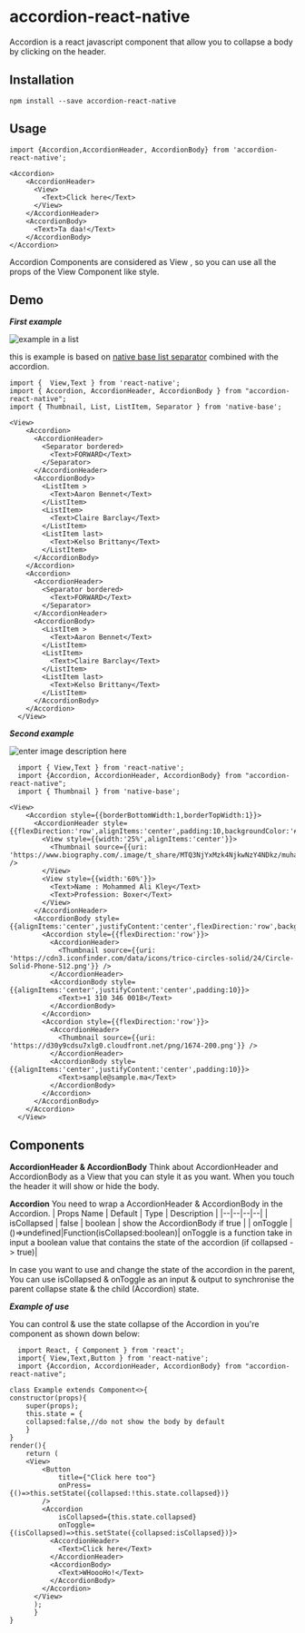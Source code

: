 # accordion-react-native

Accordion is a react javascript component that allow you to collapse a body by clicking on the header.

## Installation

    npm install --save accordion-react-native
    
    

## Usage

    import {Accordion,AccordionHeader, AccordionBody} from 'accordion-react-native';
    
    <Accordion>
	    <AccordionHeader>
	      <View>
	        <Text>Click here</Text>
	      </View>
	    </AccordionHeader>
	    <AccordionBody>
	      <Text>Ta daa!</Text>
	    </AccordionBody>
	</Accordion>
Accordion Components are considered as View , so you can use all the props of the View Component like style.

## Demo 


***First example***

![example in a list](https://user-images.githubusercontent.com/15144618/35876403-135c6954-0b6a-11e8-96c2-681cb1091441.gif)

this is example is based on [native base list separator](https://docs.nativebase.io/Components.html#list-seperator-headref) combined with the accordion.

    import {  View,Text } from 'react-native';
    import { Accordion, AccordionHeader, AccordionBody } from "accordion-react-native";
    import { Thumbnail, List, ListItem, Separator } from 'native-base';
    
    <View>
        <Accordion>
          <AccordionHeader>
            <Separator bordered>
              <Text>FORWARD</Text>
            </Separator>
          </AccordionHeader>
          <AccordionBody>
            <ListItem >
              <Text>Aaron Bennet</Text>
            </ListItem>
            <ListItem>
              <Text>Claire Barclay</Text>
            </ListItem>
            <ListItem last>
              <Text>Kelso Brittany</Text>
            </ListItem>
          </AccordionBody>
        </Accordion>
        <Accordion>
          <AccordionHeader>
            <Separator bordered>
              <Text>FORWARD</Text>
            </Separator>
          </AccordionHeader>
          <AccordionBody>
            <ListItem >
              <Text>Aaron Bennet</Text>
            </ListItem>
            <ListItem>
              <Text>Claire Barclay</Text>
            </ListItem>
            <ListItem last>
              <Text>Kelso Brittany</Text>
            </ListItem>
          </AccordionBody>
        </Accordion>
      </View>


***Second example***

![enter image description here](https://user-images.githubusercontent.com/15144618/35877544-80db2fb2-0b6d-11e8-88c3-ecb9bb24ca28.gif)

      import { View,Text } from 'react-native';
      import {Accordion, AccordionHeader, AccordionBody} from "accordion-react-native";
      import { Thumbnail } from 'native-base';
    
    <View>
        <Accordion style={{borderBottomWidth:1,borderTopWidth:1}}>
          <AccordionHeader style={{flexDirection:'row',alignItems:'center',padding:10,backgroundColor:'#E6E6E6'}}>
            <View style={{width:'25%',alignItems:'center'}}>
              <Thumbnail source={{uri: 'https://www.biography.com/.image/t_share/MTQ3NjYxMzk4NjkwNzY4NDkz/muhammad_ali_photo_by_stanley_weston_archive_photos_getty_482857506.jpg'}} />
            </View>
            <View style={{width:'60%'}}>
              <Text>Name : Mohammed Ali Kley</Text>
              <Text>Profession: Boxer</Text>
            </View>
          </AccordionHeader>
          <AccordionBody style={{alignItems:'center',justifyContent:'center',flexDirection:'row',backgroundColor:'#EDEDED'}}>
            <Accordion style={{flexDirection:'row'}}>
              <AccordionHeader>
                <Thumbnail source={{uri: 'https://cdn3.iconfinder.com/data/icons/trico-circles-solid/24/Circle-Solid-Phone-512.png'}} />
              </AccordionHeader>
              <AccordionBody style={{alignItems:'center',justifyContent:'center',padding:10}}>
                <Text>+1 310 346 0018</Text>
              </AccordionBody>
            </Accordion>
            <Accordion style={{flexDirection:'row'}}>
              <AccordionHeader>
                <Thumbnail source={{uri: 'https://d30y9cdsu7xlg0.cloudfront.net/png/1674-200.png'}} />
              </AccordionHeader>
              <AccordionBody style={{alignItems:'center',justifyContent:'center',padding:10}}>
                <Text>sample@sample.ma</Text>
              </AccordionBody>
            </Accordion>
          </AccordionBody>
        </Accordion>
      </View>


## Components

**AccordionHeader & AccordionBody**
Think about AccordionHeader and AccordionBody as a View that you can style it as you want. 
When you touch the header it will show or hide the body. 

**Accordion**
You need to wrap a AccordionHeader & AccordionBody in the Accordion.
| Props Name | Default | Type  |   Description |
|--|--|--|--|
| isCollapsed | false | boolean | show the AccordionBody if true |
| onToggle |()=>undefined|Function(isCollapsed:boolean)| onToggle is a function take in input a boolean value that contains the state of the accordion (if collapsed -> true)|


In case you want to use and change the state of the accordion in the parent, You can use isCollapsed & onToggle as an input & output to synchronise the parent collapse state & the child (Accordion) state. 

***Example of use***
   
   You can control & use the state collapse of the Accordion in you're component as shown down below:
    
      import React, { Component } from 'react';
      import{ View,Text,Button } from 'react-native';
      import {Accordion, AccordionHeader, AccordionBody} from "accordion-react-native";
      
    class Example extends Component<>{ 
    constructor(props){
	    super(props);
	    this.state = {
	    collapsed:false,//do not show the body by default
	    }
    }
    render(){
	    return (
	    <View>
		    <Button 
			    title={"Click here too"} 
			    onPress={()=>this.setState({collapsed:!this.state.collapsed})}
		    />
	        <Accordion 
		        isCollapsed={this.state.collapsed} 
		        onToggle={(isCollapsed)=>this.setState({collapsed:isCollapsed})}>
	          <AccordionHeader>
	            <Text>Click here</Text>
	          </AccordionHeader>
	          <AccordionBody>
	            <Text>WHoooHo!</Text>
	          </AccordionBody>
	        </Accordion>
	      </View>
	      );
	      }
    }

